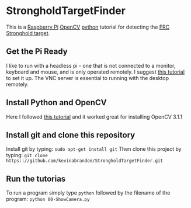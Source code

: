 # StrongholdTargetFinder
This is a [Raspberry Pi](https://www.raspberrypi.org/) [OpenCV](http://opencv.org/) [python](https://www.python.org/) tutorial for detecting the [FRC Stronghold target](https://wpilib.screenstepslive.com/s/4485/m/24194/l/288983-target-info-and-retroreflection).

## Get the Pi Ready
I like to run with a headless pi - one that is not connected to a monitor, keyboard and mouse, and is only operated remotely.  I suggest [this tutorial](https://www.raspberrypi.org/forums/viewtopic.php?f=91&t=74176) to set it up.  The VNC server is essential to running with the desktop remotely.

## Install Python and OpenCV
Here I followed [this tutorial](http://www.pyimagesearch.com/2015/10/26/how-to-install-opencv-3-on-raspbian-jessie/) and it worked great for installing OpenCV 3.1.1

## Install git and clone this repository
Install git by typing: `sudo apt-get install git`
Then clone this project by typing:  `git clone https:://github.com/kevinabrandon/StrongholdTargetFinder.git`

## Run the tutorias
To run a program simply type `python` followed by the filename of the program:
```python 00-ShowCamera.py```

